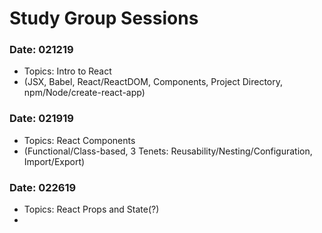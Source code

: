 # Study Group Sessions
### Date: 021219
- Topics: Intro to React
- (JSX, Babel, React/ReactDOM, Components, Project Directory, npm/Node/create-react-app)

### Date: 021919
- Topics: React Components
- (Functional/Class-based, 3 Tenets: Reusability/Nesting/Configuration, Import/Export)

### Date: 022619
- Topics: React Props and State(?)
- 

